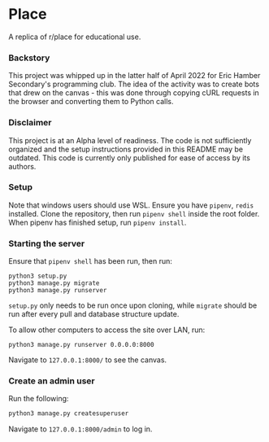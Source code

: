 # Place

A replica of r/place for educational use.

### Backstory

This project was whipped up in the latter half of April 2022 for Eric Hamber Secondary's programming club. The idea of the activity was to create bots that drew on the canvas - this was done through copying cURL requests in the browser and converting them to Python calls.

### Disclaimer

This project is at an Alpha level of readiness. The code is not sufficiently organized and the setup instructions provided in this README may be outdated.
This code is currently only published for ease of access by its authors.

### Setup

Note that windows users should use WSL.
Ensure you have `pipenv`, `redis` installed.
Clone the repository, then run `pipenv shell` inside the root folder.
When pipenv has finished setup, run `pipenv install`.

### Starting the server

Ensure that `pipenv shell` has been run, then run:
```
python3 setup.py
python3 manage.py migrate
python3 manage.py runserver
```
`setup.py` only needs to be run once upon cloning, while `migrate` should be run after every pull and 
database structure update.

To allow other computers to access the site over LAN, run:
```
python3 manage.py runserver 0.0.0.0:8000
```
Navigate to `127.0.0.1:8000/` to see the canvas.

### Create an admin user
Run the following:
```bash
python3 manage.py createsuperuser
```
Navigate to `127.0.0.1:8000/admin` to log in.
